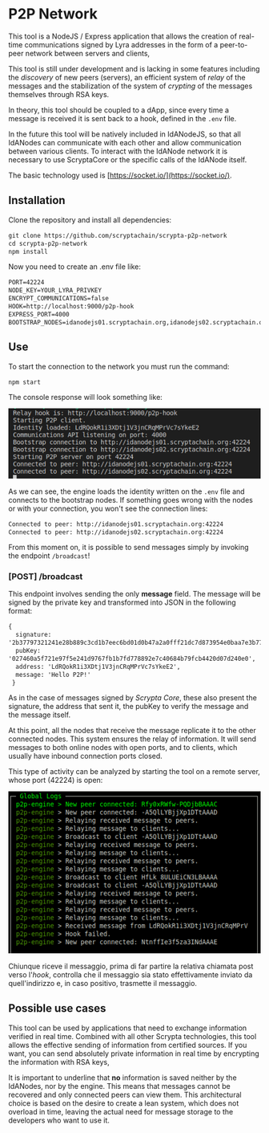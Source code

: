 # P2P Network

This tool is a NodeJS / Express application that allows the creation of real-time communications signed by Lyra addresses in the form of a peer-to-peer network between servers and clients,

This tool is still under development and is lacking in some features including the _discovery_ of new peers (servers), an efficient system of _relay_ of the messages and the stabilization of the system of _crypting_ of the messages themselves through RSA keys.

In theory, this tool should be coupled to a dApp, since every time a message is received it is sent back to a hook, defined in the `.env` file.

In the future this tool will be natively included in IdANodeJS, so that all IdANodes can communicate with each other and allow communication between various clients. To interact with the IdANode network it is necessary to use ScryptaCore or the specific calls of the IdANode itself.

The basic technology used is [https://socket.io/](https://socket.io/).

## Installation

Clone the repository and install all dependencies:

```
git clone https://github.com/scryptachain/scrypta-p2p-network
cd scrypta-p2p-network
npm install
```
Now you need to create an .env file like:
```
PORT=42224
NODE_KEY=YOUR_LYRA_PRIVKEY
ENCRYPT_COMMUNICATIONS=false
HOOK=http://localhost:9000/p2p-hook
EXPRESS_PORT=4000
BOOTSTRAP_NODES=idanodejs01.scryptachain.org,idanodejs02.scryptachain.org
```

## Use

To start the connection to the network you must run the command:

```
npm start
```
The console response will look something like:

![npm start](../.vuepress/public/assets/p2pnetwork/npmrun.png)

As we can see, the engine loads the identity written on the `.env` file and connects to the bootstrap nodes. If something goes wrong with the nodes or with your connection, you won't see the connection lines:

```
Connected to peer: http://idanodejs01.scryptachain.org:42224
Connected to peer: http://idanodejs02.scryptachain.org:42224
```
From this moment on, it is possible to send messages simply by invoking the endpoint `/broadcast`!

### [POST] /broadcast

This endpoint involves sending the only **message** field. The message will be signed by the private key and transformed into JSON in the following format:
```
{ 
  signature: '2b37797321241e28b889c3cd1b7eec6bd01d0b47a2a0fff21dc7d873954e0baa7e3b77f860c57ad53ab2009c030b885444cab6f0b94e37988bb3771768f8642e',
  pubKey: '027460a5f721e97f5e241d9767fb1b7fd778892e7c40684b79fcb4420d07d240e0',
  address: 'LdRQokR1i3XDtj1V3jnCRqMPrVc7sYkeE2',
  message: 'Hello P2P!' 
 }
  ```
As in the case of messages signed by _Scrypta Core_, these also present the signature, the address that sent it, the pubKey to verify the message and the message itself.

At this point, all the nodes that receive the message replicate it to the other connected nodes. This system ensures the relay of information. It will send messages to both online nodes with open ports, and to clients, which usually have inbound connection ports closed.

This type of activity can be analyzed by starting the tool on a remote server, whose port (42224) is open:

![](../.vuepress/public/assets/p2pnetwork/broadcast.png)

Chiunque riceve il messaggio, prima di far partire la relativa chiamata post verso l'_hook_, controlla che il messaggio sia stato effettivamente inviato da quell'indirizzo e, in caso positivo, trasmette il messaggio.
## Possible use cases

This tool can be used by applications that need to exchange information verified in real time. Combined with all other Scrypta technologies, this tool allows the effective sending of information from certified sources. If you want, you can send absolutely private information in real time by encrypting the information with RSA keys,

It is important to underline that **no** information is saved neither by the IdANodes, nor by the engine. This means that messages cannot be recovered and only connected peers can view them. This architectural choice is based on the desire to create a lean system, which does not overload in time, leaving the actual need for message storage to the developers who want to use it.
<!--stackedit_data:
eyJoaXN0b3J5IjpbNTE3OTc3NTU4XX0=
-->
